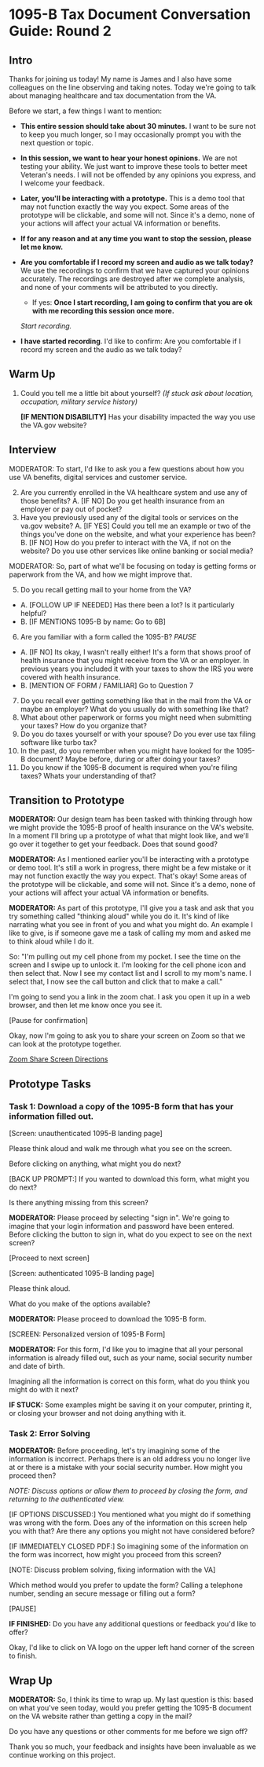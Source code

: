 
# 1095-B Tax Document Conversation Guide: Round 2

## Intro

Thanks for joining us today! My name is James and I also have some colleagues on the line observing and taking notes. Today we&#39;re going to talk about managing healthcare and tax documentation from the VA.

Before we start, a few things I want to mention:

- **This entire session should take about 30 minutes.**  I want to be sure not to keep you much longer, so I may occasionally prompt you with the next question or topic.
- **In this session, we want to hear your honest opinions.**  We are not testing your ability. We just want to improve these tools to better meet Veteran&#39;s needs. I will not be offended by any opinions you express, and I welcome your feedback.
- **Later,**   **you&#39;ll be interacting with a prototype.**  This is a demo tool that may not function exactly the way you expect. Some areas of the prototype will be clickable, and some will not. Since it&#39;s a demo, none of your actions will affect your actual VA information or benefits.
- **If for any reason and at any time you want to stop the session, please let me know.**
- **Are you comfortable if I record my screen and audio as we talk today?**  We use the recordings to confirm that we have captured your opinions accurately. The recordings are destroyed after we complete analysis, and none of your comments will be attributed to you directly.
  - If yes:  **Once I start recording, I am going to confirm that you are ok with me recording this session once more.**

  _Start recording._

- **I have started recording**. I&#39;d like to confirm: Are you comfortable if I record my screen and the audio as we talk today?


## Warm Up

1. Could you tell me a little bit about yourself? _(If stuck ask about location, occupation, military service history)_

     **[IF MENTION DISABILITY]** Has your disability impacted the way you use the VA.gov website?


## Interview

MODERATOR: To start, I&#39;d like to ask you a few questions about how you use VA benefits, digital services and customer service.

2. Are you currently enrolled in the VA healthcare system and use any of those benefits?
  A. [IF NO] Do you get health insurance from an employer or pay out of pocket?
3. Have you previously used any of the digital tools or services on the va.gov website?
  A. [IF YES] Could you tell me an example or two of the things you&#39;ve done on the website, and what your experience has been?
  B. [IF NO] How do you prefer to interact with the VA, if not on the website? Do you use other services like online banking or social media?

MODERATOR: So, part of what we&#39;ll be focusing on today is getting forms or paperwork from the VA, and how we might improve that.

5. Do you recall getting mail to your home from the VA?
 - A. [FOLLOW UP IF NEEDED] Has there been a lot? Is it particularly helpful?
 - B. [IF MENTIONS 1095-B by name: Go to 6B]
  
6. Are you familiar with a form called the 1095-B? _PAUSE_
  - A. [IF NO] Its okay, I wasn&#39;t really either! It&#39;s a form that shows proof of health insurance that you might receive from the VA or an employer. In previous years you included it with your taxes to show the IRS you were covered with health insurance.
  - B. [MENTION OF FORM / FAMILIAR] Go to Question 7
 
7. Do you recall ever getting something like that in the mail from the VA or maybe an employer? What do you usually do with something like that?
8. What about other paperwork or forms you might need when submitting your taxes? How do you organize that?
9. Do you do taxes yourself or with your spouse? Do you ever use tax filing software like turbo tax?
10. In the past, do you remember when you might have looked for the 1095-B document? Maybe before, during or after doing your taxes?
11. Do you know if the 1095-B document is required when you're filing taxes? Whats your understanding of that?

## Transition to Prototype

**MODERATOR:** Our design team has been tasked with thinking through how we might provide the 1095-B proof of health insurance on the VA&#39;s website. In a moment I&#39;ll bring up a prototype of what that might look like, and we&#39;ll go over it together to get your feedback. Does that sound good?

**MODERATOR:** As I mentioned earlier you&#39;ll be interacting with a prototype or demo tool. It&#39;s still a work in progress, there might be a few mistake or it may not function exactly the way you expect. That&#39;s okay! Some areas of the prototype will be clickable, and some will not. Since it&#39;s a demo, none of your actions will affect your actual VA information or benefits.

**MODERATOR:** As part of this prototype, I&#39;ll give you a task and ask that you try something called &quot;thinking aloud&quot; while you do it. It&#39;s kind of like narrating what you see in front of you and what you might do. An example I like to give, is if someone gave me a task of calling my mom and asked me to think aloud while I do it.

So: &quot;I&#39;m pulling out my cell phone from my pocket. I see the time on the screen and I swipe up to unlock it. I&#39;m looking for the cell phone icon and then select that. Now I see my contact list and I scroll to my mom&#39;s name. I select that, I now see the call button and click that to make a call.&quot;

I&#39;m going to send you a link in the zoom chat. I ask you open it up in a web browser, and then let me know once you see it.

[Pause for confirmation]

Okay, now I&#39;m going to ask you to share your screen on Zoom so that we can look at the prototype together.

[Zoom Share Screen Directions](https://support.zoom.us/hc/en-us/articles/201362153-Sharing-your-screen-or-desktop-on-Zoom)

## Prototype Tasks

### Task 1: Download a copy of the 1095-B form that has your information filled out.

[Screen: unauthenticated 1095-B landing page]

Please think aloud and walk me through what you see on the screen.

Before clicking on anything, what might you do next?

[BACK UP PROMPT:] If you wanted to download this form, what might you do next?

Is there anything missing from this screen?

**MODERATOR:** Please proceed by selecting &quot;sign in&quot;. We&#39;re going to imagine that your login information and password have been entered. Before clicking the button to sign in, what do you expect to see on the next screen?

[Proceed to next screen]

[Screen: authenticated 1095-B landing page]

Please think aloud.

What do you make of the options available?

**MODERATOR:** Please proceed to download the 1095-B form.

[SCREEN: Personalized version of 1095-B Form]

**MODERATOR:** For this form, I&#39;d like you to imagine that all your personal information is already filled out, such as your name, social security number and date of birth.

Imagining all the information is correct on this form, what do you think you might do with it next?

  **IF STUCK:** Some examples might be saving it on your computer, printing it, or closing your browser and not doing anything with it.

### Task 2: Error Solving

**MODERATOR:** Before proceeding, let&#39;s try imagining some of the information is incorrect. Perhaps there is an old address you no longer live at or there is a mistake with your social security number. How might you proceed then?

_NOTE: Discuss options or allow them to proceed by closing the form, and returning to the authenticated view._

[IF OPTIONS DISCUSSED:] You mentioned what you might do if something was wrong with the form. Does any of the information on this screen help you with that? Are there any options you might not have considered before?

[IF IMMEDIATELY CLOSED PDF:] So imagining some of the information on the form was incorrect, how might you proceed from this screen?

[NOTE: Discuss problem solving, fixing information with the VA]

Which method would you prefer to update the form? Calling a telephone number, sending an secure message or filling out a form?

[PAUSE]

**IF FINISHED:** Do you have any additional questions or feedback you'd like to offer?

Okay, I&#39;d like to click on VA logo on the upper left hand corner of the screen to finish.


## Wrap Up

**MODERATOR:** So, I think its time to wrap up. My last question is this: based on what you&#39;ve seen today, would you prefer getting the 1095-B document on the VA website rather than getting a copy in the mail?

Do you have any questions or other comments for me before we sign off?

Thank you so much, your feedback and insights have been invaluable as we continue working on this project.


